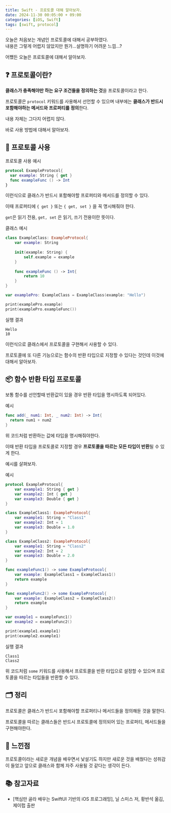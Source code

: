 ```yaml
---
title: Swift - 프로토콜 대해 알아보자.
date: 2024-11-30 00:05:00 + 09:00
categories: [iOS, Swift]
tags: [swift, protocol]
---
```


오늘은 처음보는 개념인 프로토콜에 대해서 공부하였다.<br>
내용은 그렇게 어렵지 않았지만 뭔가...설명하기 어려운 느낌...? 

어쨌든 오늘은 프로토콜에 대해서 알아보자.

## ❓ **프로토콜이란?**
**클래스가 충족해야만 하는 요구 조건들을 정의하는 것**을 프로토콜이라고 한다.

프로토콜은 ``protocol`` 키워드를 사용해서 선언할 수 있으며 내부에는 **클래스가 반드시 포함해야하는 메서드와 프로퍼티를 정의**한다.<br>

내용 자체는 그다지 어렵지 않다.<br>

바로 사용 방법에 대해서 알아보자.

## 🧩 **프로토콜 사용**

프로토콜 사용 예시 
```swift
protocol ExampleProtocol{
  var example: String { get }
  func exampleFunc () -> Int
}
```

이런식으로 클래스가 반드시 포함해야할 프로퍼티와 메서드를 정의할 수 있다.

이때 프로퍼티에 ``{ get }`` 또는 ``{ get, set }`` 을 꼭 명시해줘야 한다.

``get``은 읽기 전용, ``get, set`` 은 읽기, 쓰기 전용이란 뜻이다.

클래스 예시
```swift
class ExampleClass: ExampleProtocol{
    var example: String
    
    init(example: String) {
        self.example = example
    }
    
    func exampleFunc () -> Int{
        return 10
    }
}

var examplePro: ExampleClass = ExampleClass(example: "Hello")

print(examplePro.example)
print(examplePro.exampleFunc())
```
실행 결과
```
Hello
10
```

이런식으로 클래스에서 프로토콜을 구현해서 사용할 수 있다.

프로토콜에 또 다른 기능으로는 함수의 반환 타입으로 지정할 수 있다는 것인데 이것에 대해서 알아보자.

## 📦 **함수 반환 타입 프로토콜**
보통 함수를 선언할때 반환값이 있을 경우 반환 타입을 명시하도록 되어있다.

예시
```swift
func add(_ num1: Int, _ num2: Int) -> Int{
  return num1 + num2
}
```

위 코드처럼 반환하는 값에 타입을 명시해줘야한다.

이때 반환 타입을 프로토콜로 지정할 경우 **프로토콜을 따르는 모든 타입이 반환**될 수 있게 한다.

예시를 살펴보자.

예시
```swift
protocol ExampleProtocol{
    var example1: String { get }
    var example2: Int { get }
    var example3: Double { get }
}

class ExampleClass1: ExampleProtocol{
    var example1: String = "Class1"
    var example2: Int = 1
    var example3: Double = 1.0
}

class ExampleClass2: ExampleProtocol{
    var example1: String = "Class2"
    var example2: Int = 2
    var example3: Double = 2.0
}

func exampleFunc1() -> some ExampleProtocol{
    var example: ExampleClass1 = ExampleClass1()
    return example
}

func exampleFunc2() -> some ExampleProtocol{
    var example: ExampleClass2 = ExampleClass2()
    return example
}

var example1 = exampleFunc1()
var example2 = exampleFunc2()

print(example1.example1)
print(example2.example1)
```

실행 결과
```
Class1
Class2
```

위 코드처럼 ``some`` 키워드를 사용해서 프로토콜을 반환 타입으로 설정할 수 있으며 프로토콜을 따르는 타입들을 반환할 수 있다.

## 🗂️ **정리**
프로토콜은 클래스가 반드시 포함해야할 프로퍼티나 메서드들을 정의해둔 것을 말한다.

프로토콜을 따르는 클래스들은 반드시 프로토콜에 정의되어 있는 프로퍼티, 메서드들을 구현해야한다.

## 💭 **느낀점**
프로토콜이라는 새로운 개념을 배우면서 낯설기도 하지만 새로운 것을 배웠다는 성취감이 들었고 앞으로 클래스와 함께 자주 사용될 것 같다는 생각이 든다.

## 📚 **참고자료**
- [핵심만 골라 배우는 SwiftUI 기반의 iOS 프로그래밍], 닐 스미스 저, 황반석 옮김, 제이펍 출판
